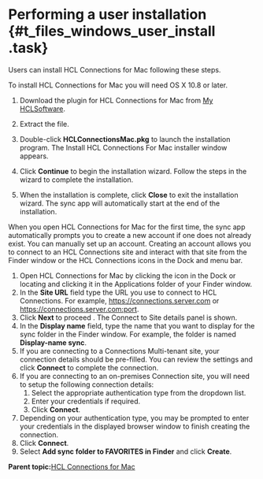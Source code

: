 # Performing a user installation {#t_files_windows_user_install .task}

Users can install HCL Connections for Mac following these steps.

To install HCL Connections for Mac you will need OS X 10.8 or later.

1.  Download the plugin for HCL Connections for Mac from [My HCLSoftware](https://my.hcltechsw.com/).

2.  Extract the file.

3.  Double-click **HCLConnectionsMac.pkg** to launch the installation program. The Install HCL Connections For Mac installer window appears.

4.  Click **Continue** to begin the installation wizard. Follow the steps in the wizard to complete the installation.

5.  When the installation is complete, click **Close** to exit the installation wizard. The sync app will automatically start at the end of the installation.


When you open HCL Connections for Mac for the first time, the sync app automatically prompts you to create a new account if one does not already exist. You can manually set up an account. Creating an account allows you to connect to an HCL Connections site and interact with that site from the Finder window or the HCL Connections icons in the Dock and menu bar.

1.  Open HCL Connections for Mac by clicking the icon in the Dock or locating and clicking it in the Applications folder of your Finder window.
2.  In the **Site URL** field type the URL you use to connect to HCL Connections. For example, https://connections.server.com or https://connections.server.com:port.
3.  Click **Next** to proceed . The Connect to Site details panel is shown.
4.  In the **Display name** field, type the name that you want to display for the sync folder in the Finder window. For example, the folder is named **Display-name sync**.
5.  If you are connecting to a Connections Multi-tenant site, your connection details should be pre-filled. You can review the settings and click **Connect** to complete the connection.
6.  If you are connecting to an on-premises Connection site, you will need to setup the following connection details:
    1.  Select the appropriate authentication type from the dropdown list.
    2.  Enter your credentials if required.
    3.  Click **Connect**.
7.  Depending on your authentication type, you may be prompted to enter your credentials in the displayed browser window to finish creating the connection.
8.  Click **Connect**.
9.  Select **Add sync folder to FAVORITES in Finder** and click **Create**.

**Parent topic:**[HCL Connections for Mac](../../connectors/enduser/msdesktop_mac_over.md)

